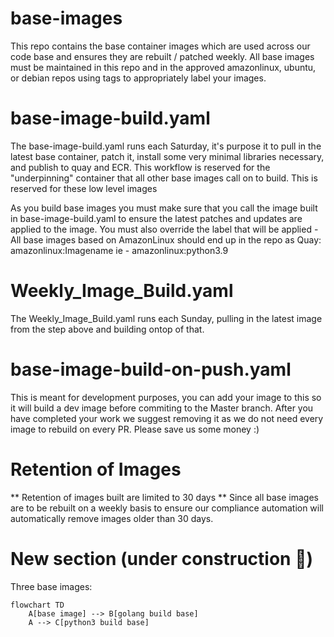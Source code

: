 # base-images

This repo contains the base container images which are used across our code base and ensures they are rebuilt / patched weekly.  All base images must be maintained in this repo and in the approved amazonlinux, ubuntu, or debian repos using tags to appropriately label your images. 

# base-image-build.yaml 
The base-image-build.yaml runs each Saturday, it's purpose it to pull in the latest base container, patch it, install some very minimal libraries necessary, and publish to quay and ECR.  This workflow is reserved for the "underpinning" container that all other base images call on to build.
     This is reserved for these low level images

As you build base images you must make sure that you call the image built in base-image-build.yaml to ensure the latest patches and updates are applied to the image.
You must also override the label that will be applied - All base images based on AmazonLinux should end up in the repo as Quay: amazonlinux:Imagename  ie - amazonlinux:python3.9  

# Weekly_Image_Build.yaml
The Weekly_Image_Build.yaml runs each Sunday, pulling in the latest image from the step above and building ontop of that.  

# base-image-build-on-push.yaml 
This is meant for development purposes, you can add your image to this so it will build a dev image before commiting to the Master branch.  After you have completed your work we suggest removing it as we do not need every image to rebuild on every PR.  Please save us some money :) 

# Retention of Images
  ** Retention of images built are limited to 30 days **
  Since all base images are to be rebuilt on a weekly basis to ensure our compliance automation will automatically remove images older than 30 days.  

# New section (under construction :construction:)

Three base images:

```mermaid
flowchart TD
    A[base image] --> B[golang build base]
    A --> C[python3 build base]
```
